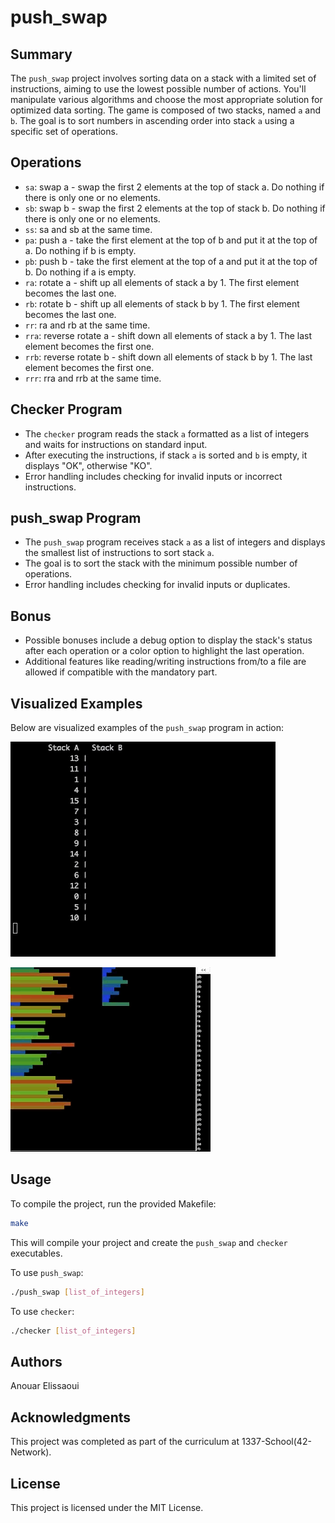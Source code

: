 # push_swap

## Summary

The `push_swap` project involves sorting data on a stack with a limited set of instructions, aiming to use the lowest possible number of actions. You'll manipulate various algorithms and choose the most appropriate solution for optimized data sorting. The game is composed of two stacks, named `a` and `b`. The goal is to sort numbers in ascending order into stack `a` using a specific set of operations.

## Operations

- `sa`: swap a - swap the first 2 elements at the top of stack a. Do nothing if there is only one or no elements.
- `sb`: swap b - swap the first 2 elements at the top of stack b. Do nothing if there is only one or no elements.
- `ss`: sa and sb at the same time.
- `pa`: push a - take the first element at the top of b and put it at the top of a. Do nothing if b is empty.
- `pb`: push b - take the first element at the top of a and put it at the top of b. Do nothing if a is empty.
- `ra`: rotate a - shift up all elements of stack a by 1. The first element becomes the last one.
- `rb`: rotate b - shift up all elements of stack b by 1. The first element becomes the last one.
- `rr`: ra and rb at the same time.
- `rra`: reverse rotate a - shift down all elements of stack a by 1. The last element becomes the first one.
- `rrb`: reverse rotate b - shift down all elements of stack b by 1. The last element becomes the first one.
- `rrr`: rra and rrb at the same time.

## Checker Program

- The `checker` program reads the stack `a` formatted as a list of integers and waits for instructions on standard input.
- After executing the instructions, if stack `a` is sorted and `b` is empty, it displays "OK", otherwise "KO".
- Error handling includes checking for invalid inputs or incorrect instructions.

## push_swap Program

- The `push_swap` program receives stack `a` as a list of integers and displays the smallest list of instructions to sort stack `a`.
- The goal is to sort the stack with the minimum possible number of operations.
- Error handling includes checking for invalid inputs or duplicates.

## Bonus

- Possible bonuses include a debug option to display the stack's status after each operation or a color option to highlight the last operation.
- Additional features like reading/writing instructions from/to a file are allowed if compatible with the mandatory part.

## Visualized Examples

Below are visualized examples of the `push_swap` program in action:

![Visualized Example 1](visualizer.gif)

![Visualized Example 2](visualizer2.gif)

## Usage

To compile the project, run the provided Makefile:

```bash
make
```

This will compile your project and create the `push_swap` and `checker` executables.

To use `push_swap`:

```bash
./push_swap [list_of_integers]
```

To use `checker`:

```bash
./checker [list_of_integers]
```

## Authors

Anouar Elissaoui

## Acknowledgments

This project was completed as part of the curriculum at 1337-School(42-Network).

## License

This project is licensed under the MIT License.
